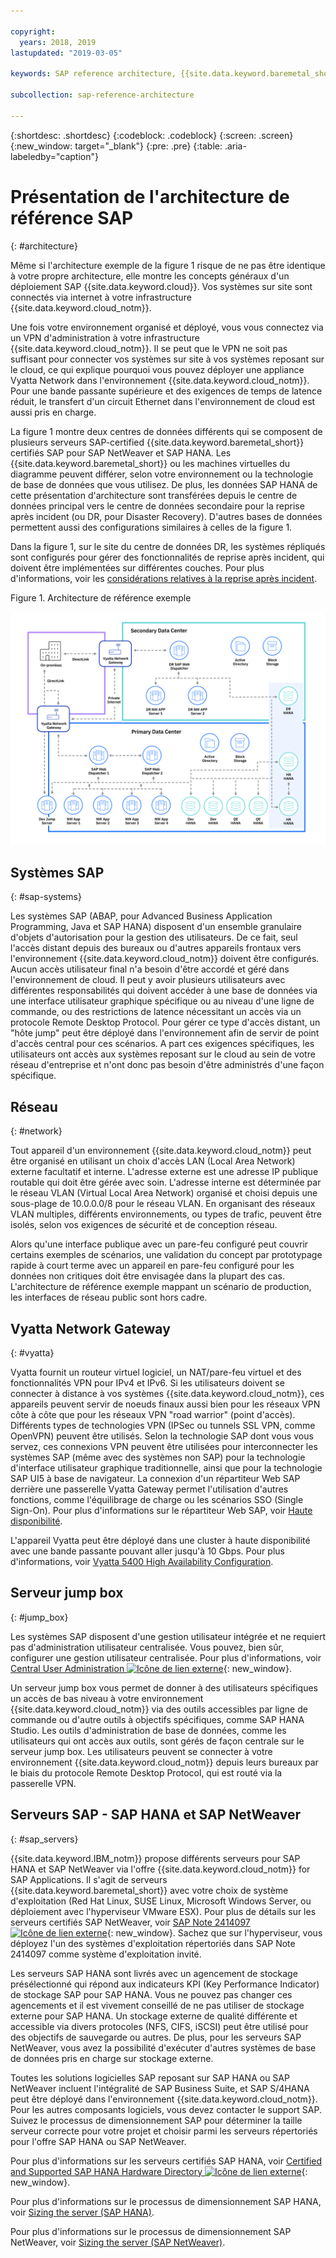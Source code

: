 ```yaml
---

copyright:
  years: 2018, 2019
lastupdated: "2019-03-05"

keywords: SAP reference architecture, {{site.data.keyword.baremetal_short}}, Advanced Business Application Programming, ABAP, VLAN, SAP Web Dispatcher, load balancing, database, high availability, disaster recovery, HA, DR

subcollection: sap-reference-architecture

---
```


{:shortdesc: .shortdesc}
{:codeblock: .codeblock}
{:screen: .screen}
{:new_window: target="_blank"}
{:pre: .pre}
{:table: .aria-labeledby="caption"}

# Présentation de l'architecture de référence SAP
{: #architecture}

Même si l'architecture exemple de la figure 1 risque de ne pas être identique à votre propre architecture, elle montre les concepts généraux d'un déploiement SAP {{site.data.keyword.cloud}}. Vos systèmes sur site sont connectés via internet à votre infrastructure {{site.data.keyword.cloud_notm}}.

Une fois votre environnement organisé et déployé, vous vous connectez via un VPN d'administration à votre infrastructure {{site.data.keyword.cloud_notm}}. Il se peut que le VPN ne soit pas suffisant pour connecter vos systèmes sur site à vos systèmes reposant sur le cloud, ce qui explique pourquoi vous pouvez déployer une appliance Vyatta Network dans l'environnement {{site.data.keyword.cloud_notm}}. Pour une bande passante supérieure et des exigences de temps de latence réduit, le transfert d'un circuit Ethernet dans l'environnement de cloud est aussi pris en charge.

La figure 1 montre deux centres de données différents qui se composent de plusieurs serveurs SAP-certified {{site.data.keyword.baremetal_short}} certifiés SAP pour SAP NetWeaver et SAP HANA. Les {{site.data.keyword.baremetal_short}} ou les machines virtuelles du diagramme peuvent différer, selon votre environnement ou la technologie de base de  données que vous utilisez. De plus, les données SAP HANA de cette présentation d'architecture sont transférées depuis le centre de données principal vers le centre de données secondaire pour la reprise après incident (ou DR, pour Disaster Recovery). D'autres bases de données permettent aussi des configurations similaires à celles de la figure 1.

Dans la figure 1, sur le site du centre de données DR, les systèmes répliqués sont configurés pour gérer des fonctionnalités de reprise après incident, qui doivent être implémentées sur différentes couches. Pour plus d'informations, voir les [considérations relatives à la reprise après incident](/docs/infrastructure/sap-reference-architecture?topic=sap-reference-architecture-recommendations#dr).

Figure 1. Architecture de référence exemple

![Figure 1. Architecture de référence exemple](/images/SAP-optimization-ref-architecture-20180527.png "Architecture de référence exemple")

## Systèmes SAP
{: #sap-systems}

Les systèmes SAP (ABAP, pour Advanced Business Application Programming, Java et SAP HANA) disposent d'un ensemble granulaire d'objets d'autorisation pour la gestion des utilisateurs. De ce fait, seul l'accès distant depuis des bureaux ou d'autres appareils frontaux vers l'environnement {{site.data.keyword.cloud_notm}} doivent être configurés. Aucun accès utilisateur final n'a besoin d'être accordé et géré dans l'environnement de cloud. Il peut y avoir plusieurs utilisateurs avec différentes responsabilités qui doivent accéder à une base de données via une interface utilisateur graphique spécifique ou au niveau d'une ligne de commande, ou des restrictions de latence nécessitant un accès via un protocole Remote Desktop Protocol. Pour gérer ce type d'accès distant, un "hôte jump" peut être déployé dans l'environnement afin de servir de point d'accès central pour ces scénarios. A part ces exigences spécifiques, les utilisateurs ont accès aux systèmes reposant sur le cloud au sein de votre réseau d'entreprise et n'ont donc pas besoin d'être administrés d'une façon spécifique.

## Réseau
{: #network}

Tout appareil d'un environnement {{site.data.keyword.cloud_notm}} peut être organisé en utilisant un choix d'accès LAN (Local Area Network) externe facultatif et interne. L'adresse externe est une adresse IP publique routable qui doit être gérée avec soin. L'adresse interne est déterminée par le réseau VLAN (Virtual Local Area Network) organisé et choisi depuis une sous-plage de 10.0.0.0/8 pour le réseau VLAN. En organisant des réseaux VLAN multiples, différents environnements, ou types de trafic, peuvent être isolés, selon vos exigences de sécurité et de conception réseau.

Alors qu'une interface publique avec un pare-feu configuré peut couvrir certains exemples de scénarios, une validation du concept par prototypage rapide à court terme avec un appareil en pare-feu configuré pour les données non critiques doit être envisagée dans la plupart des cas. L'architecture de référence exemple mappant un scénario de production, les interfaces de réseau public sont hors cadre.

## Vyatta Network Gateway
{: #vyatta}

Vyatta fournit un routeur virtuel logiciel, un NAT/pare-feu virtuel et des fonctionnalités VPN pour IPv4 et IPv6. Si les utilisateurs doivent se connecter à distance à vos systèmes {{site.data.keyword.cloud_notm}}, ces appareils peuvent servir de noeuds finaux aussi bien pour les réseaux VPN côte à côte que pour les réseaux VPN "road warrior" (point d'accès). Différents types de technologies VPN (IPSec ou tunnels SSL VPN, comme OpenVPN) peuvent être utilisés. Selon la technologie SAP dont vous vous servez, ces connexions VPN peuvent être utilisées pour interconnecter les systèmes SAP (même avec des systèmes non SAP) pour la technologie d'interface utilisateur graphique traditionnelle, ainsi que pour la technologie SAP UI5 à base de navigateur. La connexion d'un répartiteur Web SAP derrière une passerelle Vyatta Gateway permet l'utilisation d'autres fonctions, comme l'équilibrage de charge ou les scénarios SSO (Single Sign-On). Pour plus d'informations sur le répartiteur Web SAP, voir [Haute disponibilité](/docs/infrastructure/sap-reference-architecture?topic=sap-reference-architecture-recommendations#availability).

L'appareil Vyatta peut être déployé dans une cluster à haute disponibilité avec une bande passante pouvant aller jusqu'à 10 Gbps. Pour plus d'informations, voir [Vyatta 5400 High Availability Configuration](/docs/infrastructure/virtual-router-appliance?topic=virtual-router-appliance-vyatta-5400-high-availability-configuration#vyatta-5400-high-availability-configuration).

## Serveur jump box
{: #jump_box}

Les systèmes SAP disposent d'une gestion utilisateur intégrée et ne requiert pas d'administration utilisateur centralisée. Vous pouvez, bien sûr, configurer une gestion utilisateur centralisée. Pour plus d'informations, voir [Central User Administration ![Icône de lien externe](../icons/launch-glyph.svg "Icône de lien externe")](https://help.sap.com/saphelp_nw73/helpdata/en/bf/b0b13bb3acd607e10000000a11402f/frameset.htm){: new_window}.

Un serveur jump box vous permet de donner à des utilisateurs spécifiques un accès de bas niveau à votre environnement {{site.data.keyword.cloud_notm}} via des outils accessibles par ligne de commande ou d'autre outils à objectifs spécifiques, comme SAP HANA Studio. Les outils d'administration de base de données, comme les utilisateurs qui ont accès aux outils, sont gérés de façon centrale sur le serveur jump box. Les utilisateurs peuvent se connecter à votre environnement {{site.data.keyword.cloud_notm}} depuis leurs bureaux par le biais du protocole Remote Desktop Protocol, qui est routé via la passerelle VPN.

## Serveurs SAP - SAP HANA et SAP NetWeaver
{: #sap_servers}

{{site.data.keyword.IBM_notm}} propose différents serveurs pour SAP HANA et SAP NetWeaver via l'offre {{site.data.keyword.cloud_notm}} for SAP Applications. Il s'agit de serveurs {{site.data.keyword.baremetal_short}} avec votre choix de système d'exploitation (Red Hat Linux, SUSE Linux, Microsoft Windows Server, ou déploiement avec l'hyperviseur VMware ESX). Pour plus de détails sur les serveurs certifiés SAP NetWeaver, voir [SAP Note 2414097 ![Icône de lien externe](../icons/launch-glyph.svg "Icône de lien externe")](https://launchpad.support.sap.com/#/notes/2414097){: new_window}. Sachez que sur l'hyperviseur, vous déployez l'un des systèmes d'exploitation répertoriés dans SAP Note 2414097 comme système d'exploitation invité.

Les serveurs SAP HANA sont livrés avec un agencement de stockage présélectionné qui répond aux indicateurs KPI (Key Performance Indicator) de stockage SAP pour SAP HANA. Vous ne pouvez pas changer ces agencements et il est vivement conseillé de ne pas utiliser de stockage externe pour SAP HANA. Un stockage externe de qualité différente et accessible via divers protocoles (NFS, CIFS, iSCSI) peut être utilisé pour des objectifs de sauvegarde ou autres. De plus, pour les serveurs SAP NetWeaver, vous avez la possibilité d'exécuter d'autres systèmes de base de données pris en charge sur stockage externe.

Toutes les solutions logicielles SAP reposant sur SAP HANA ou SAP NetWeaver incluent l'intégralité de SAP Business Suite, et SAP S/4HANA peut être déployé dans l'environnement {{site.data.keyword.cloud_notm}}. Pour les autres composants logiciels, vous devez contacter le support SAP. Suivez le processus de dimensionnement SAP pour déterminer la taille serveur correcte pour votre projet et choisir parmi les serveurs répertoriés pour l'offre SAP HANA ou SAP NetWeaver.

Pour plus d'informations sur les serveurs certifiés SAP HANA, voir [Certified and Supported SAP HANA Hardware Directory ![Icône de lien externe](../icons/launch-glyph.svg "Icône de lien externe")](https://www.sap.com/dmc/exp/2014-09-02-hana-hardware/enEN/iaas.html#categories=IBM%20Cloud){: new_window}.

Pour plus d'informations sur le processus de dimensionnement SAP HANA, voir [Sizing the server (SAP HANA)](/docs/infrastructure/sap-hana?topic=sap-hana-size_the_server#size_the_server).

Pour plus d'informations sur le processus de dimensionnement SAP NetWeaver, voir [Sizing the server (SAP NetWeaver)](/docs/infrastructure/sap-netweaver?topic=sap-netweaver-size_the_server#size_the_server).
